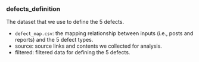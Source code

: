 ### defects_definition

The dataset that we use to define the 5 defects.

- `defect_map.csv`: the mapping relationship between inputs (i.e., posts and reports) and the 5 defect types.
- source: source links and contents we collected for analysis.
- filtered: filtered data for defining the 5 defects.
